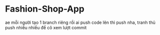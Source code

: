 # Fashion-Shop-App
ae mỗi người tạo 1 branch riêng rồi ai push code lên thì push nha, tranh thủ push nhiều nhiều để cô xem lượt commit

